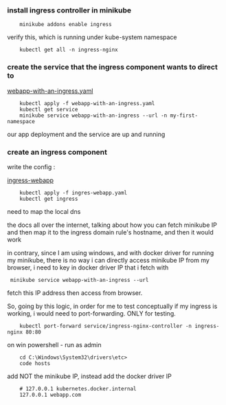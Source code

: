 ### install ingress controller in minikube 

```
    minikube addons enable ingress
```

verify this, which is running under kube-system namespace 

```
    kubectl get all -n ingress-nginx
```

### create the service that the ingress component wants to direct to

[webapp-with-an-ingress.yaml](/minikube/demo-project-with-an-ingress/webapp-with-an-ingress.yaml) 

```
    kubectl apply -f webapp-with-an-ingress.yaml
    kubectl get service
    minikube service webapp-with-an-ingress --url -n my-first-namespace
```

our app deployment and the service are up and running 

### create an ingress component 

write the config : 

[ingress-webapp](minikube/demo-project-with-an-ingress/ingress-webapp.yaml)

```
    kubectl apply -f ingres-webapp.yaml
    kubectl get ingress
```

need to map the local dns 

the docs all over the internet, talking about how you can fetch minikube IP and then map it to the ingress domain rule's hostname, and then it would work

in contrary, since I am using windows, and with docker driver for running my minikube, there is no way i can directly access minikube IP from my browser, i need to key in docker driver IP that i fetch with 

```
 minikube service webapp-with-an-ingress --url
```

fetch this IP address then access from browser.

So, going by this logic, in order for me to test conceptually if my ingress is working, i would need to port-forwarding. ONLY for testing. 

```
    kubectl port-forward service/ingress-nginx-controller -n ingress-nginx 80:80
```

on win powershell - run as admin 

```
    cd C:\Windows\System32\drivers\etc>
    code hosts
```

add NOT the minikube IP, instead add the docker driver IP

```
    # 127.0.0.1 kubernetes.docker.internal
    127.0.0.1 webapp.com
```
